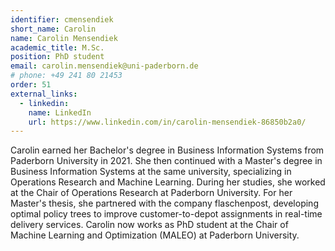 ```yaml
---
identifier: cmensendiek
short_name: Carolin
name: Carolin Mensendiek
academic_title: M.Sc.
position: PhD student
email: carolin.mensendiek@uni-paderborn.de
# phone: +49 241 80 21453
order: 51
external_links:
  - linkedin:
    name: LinkedIn
    url: https://www.linkedin.com/in/carolin-mensendiek-86850b2a0/
---
```

Carolin earned her Bachelor's degree in Business Information Systems from Paderborn University in 2021. She then continued with a Master's degree in Business Information Systems at the same university, specializing in Operations Research and Machine Learning. During her studies, she worked at the Chair of Operations Research at Paderborn University. For her Master's thesis, she partnered with the company flaschenpost, developing optimal policy trees to improve customer-to-depot assignments in real-time delivery services. Carolin now works as PhD student at the Chair of Machine Learning and Optimization (MALEO) at Paderborn University.
